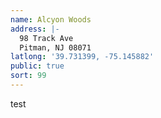 ```yaml
---
name: Alcyon Woods
address: |-
  98 Track Ave
  Pitman, NJ 08071
latlong: '39.731399, -75.145882'
public: true
sort: 99
---
```

test
